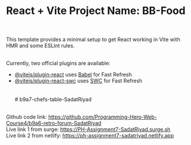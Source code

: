 # React + Vite  Project Name: BB-Food  <br> <br>

This template provides a minimal setup to get React working in Vite with HMR and some ESLint rules. <br> <br>

Currently, two official plugins are available: <br>

- [@vitejs/plugin-react](https://github.com/vitejs/vite-plugin-react/blob/main/packages/plugin-react/README.md) uses [Babel](https://babeljs.io/) for Fast Refresh   <br>
- [@vitejs/plugin-react-swc](https://github.com/vitejs/vite-plugin-react-swc) uses [SWC](https://swc.rs/) for Fast Refresh   <br> <br> <br>
#   b 9 a 7 - c h e f s - t a b l e - S a d a t R i y a d       <br> <br>

Github code link: https://github.com/Programming-Hero-Web-Course4/b9a6-retro-forum-SadatRiyad      <br>
Live link 1 from surge:  https://PH-Assignment7-SadatRiyad.surge.sh            <br>
Live link 2 from netlify: https://ph-assignment7-sadatriyad.netlify.app         <br>

 
 
